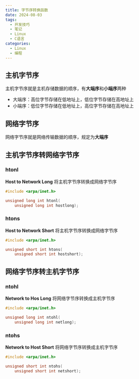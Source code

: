 ```yaml
---
title: 字节序转换函数
date: 2024-08-03
tags:
  - 开发技巧
  - 笔记
  - Linux
  - C语言
categories:
  - Linux
  - 编程
---
```


## 主机字节序

主机字节序就是主机存储数据的顺序，有**大端序**和**小端序**两种

- 大端序：高位字节存储在低地址上，低位字节存储在高地址上
- 小端序：低位字节存储在低地址上，高位字节存储在高地址上

## 网络字节序

网络字节序就是网络传输数据的顺序，规定为**大端序**


## 主机字节序转网络字节序

### htonl

**Host to Network Long**
将主机字节序转换成网络字节序

```c
#include <arpa/inet.h>

unsigned long int htonl(
    unsigned long int hostlong);
```

### htons

**Host to Network Short**
将主机字节序转换成网络字节序

```c
#include <arpa/inet.h>

unsigned short int htons(
    unsigned short int hostshort);
```

## 网络字节序转主机字节序

### ntohl

**Network to Hos Long**
将网络字节序转换成主机字节序

```c
#include <arpa/inet.h>

unsigned long int ntohl(
    unsigned long int netlong);
```



### ntohs

**Network to Host Short**
将网络字节序转换成主机字节序

```c
#include <arpa/inet.h>

unsigned short int ntohs(
    unsigned short int netshort);
```